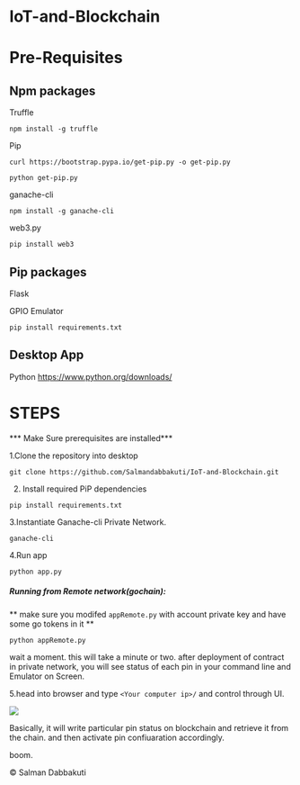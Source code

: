 # IoT-and-Blockchain

# Pre-Requisites
## Npm packages
Truffle

```npm install -g truffle```

Pip

```curl https://bootstrap.pypa.io/get-pip.py -o get-pip.py```

```python get-pip.py```

ganache-cli

```npm install -g ganache-cli```

web3.py

```pip install web3```

## Pip packages
Flask

GPIO Emulator

```pip install requirements.txt```

## Desktop App

Python
https://www.python.org/downloads/

# STEPS
*** Make Sure prerequisites are installed***

1.Clone the repository into desktop

```
git clone https://github.com/Salmandabbakuti/IoT-and-Blockchain.git
```

2. Install required PiP dependencies

```pip install requirements.txt```

3.Instantiate Ganache-cli Private Network.

```ganache-cli```

4.Run app

```python app.py```

##### Running from Remote network(gochain):

** make sure you modifed ```appRemote.py``` with account private key and have some go tokens in it **

```
python appRemote.py
```


wait a moment. this will take a minute or two. after deployment of contract in private network, you will see status of each pin in your command line and Emulator on Screen.

5.head into browser and type ```<Your computer ip>/``` and control through UI.

<img align=center src="https://github.com/Salmandabbakuti/IoT-and-Blockchain/blob/master/Screenshot%20(81).png">

Basically, it will write particular pin status on blockchain and retrieve it from the chain. and then activate pin confiuaration accordingly.

boom.

 © Salman Dabbakuti
